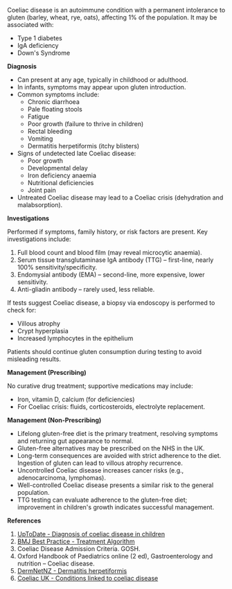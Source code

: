 Coeliac disease is an autoimmune condition with a permanent intolerance to gluten (barley, wheat, rye, oats), affecting 1% of the population. It may be associated with:

- Type 1 diabetes
- IgA deficiency
- Down's Syndrome

**Diagnosis**

- Can present at any age, typically in childhood or adulthood.
- In infants, symptoms may appear upon gluten introduction.
- Common symptoms include:
  - Chronic diarrhoea
  - Pale floating stools
  - Fatigue
  - Poor growth (failure to thrive in children)
  - Rectal bleeding
  - Vomiting
  - Dermatitis herpetiformis (itchy blisters)
- Signs of undetected late Coeliac disease:
  - Poor growth
  - Developmental delay
  - Iron deficiency anaemia
  - Nutritional deficiencies
  - Joint pain
- Untreated Coeliac disease may lead to a Coeliac crisis (dehydration and malabsorption).

**Investigations**

Performed if symptoms, family history, or risk factors are present. Key investigations include:

1. Full blood count and blood film (may reveal microcytic anaemia).
2. Serum tissue transglutaminase IgA antibody (TTG) – first-line, nearly 100% sensitivity/specificity.
3. Endomysial antibody (EMA) – second-line, more expensive, lower sensitivity.
4. Anti-gliadin antibody – rarely used, less reliable.

If tests suggest Coeliac disease, a biopsy via endoscopy is performed to check for:

- Villous atrophy
- Crypt hyperplasia
- Increased lymphocytes in the epithelium

Patients should continue gluten consumption during testing to avoid misleading results.

**Management (Prescribing)**

No curative drug treatment; supportive medications may include:

- Iron, vitamin D, calcium (for deficiencies)
- For Coeliac crisis: fluids, corticosteroids, electrolyte replacement.

**Management (Non-Prescribing)**

- Lifelong gluten-free diet is the primary treatment, resolving symptoms and returning gut appearance to normal.
- Gluten-free alternatives may be prescribed on the NHS in the UK.
- Long-term consequences are avoided with strict adherence to the diet. Ingestion of gluten can lead to villous atrophy recurrence. 
- Uncontrolled Coeliac disease increases cancer risks (e.g., adenocarcinoma, lymphomas).
- Well-controlled Coeliac disease presents a similar risk to the general population.
- TTG testing can evaluate adherence to the gluten-free diet; improvement in children's growth indicates successful management.

**References**

1. [UpToDate - Diagnosis of coeliac disease in children](https://www.uptodate.com/contents/diagnosis-of-celiac-disease-in-children?search=coeliac%20disease&source=search_result&selectedTitle=3~150&usage_type=default&display_rank=3)
2. [BMJ Best Practice - Treatment Algorithm](https://bestpractice.bmj.com/topics/en-gb/636/treatment-algorithm#patientGroup-0-0)
3. Coeliac Disease Admission Criteria. GOSH.
4. Oxford Handbook of Paediatrics online (2 ed), Gastroenterology and nutrition – Coeliac disease.
5. [DermNetNZ - Dermatitis herpetiformis](https://www.dermnetnz.org/topics/dermatitis-herpetiformis/)
6. [Coeliac UK - Conditions linked to coeliac disease](https://www.coeliac.org.uk/information-and-support/coeliac-disease/conditions-linked-to-coeliac-disease/lymphoma-and-small-bowel-cancer/)